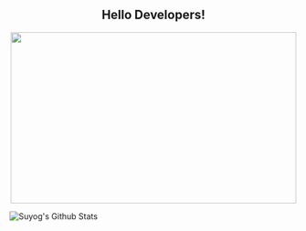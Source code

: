 

<!--
**Suyog-23/Suyog-23** is a ✨ _special_ ✨ repository because its `README.md` (this file) appears on your GitHub profile.

Here are some ideas to get you started:

- 🔭 I’m currently working on ...
- 🌱 I’m currently learning ...
- 👯 I’m looking to collaborate on ...
- 🤔 I’m looking for help with ...
- 💬 Ask me about ...
- 📫 How to reach me: ...
- 😄 Pronouns: ...
- ⚡ Fun fact: ...
-->
<!-- ![alt text](https://encrypted-tbn0.gstatic.com/images?q=tbn:ANd9GcSWH3iqL9MJ3c-19oELLutkQjnyKTtRQS2JXg&usqp=CAU) -->
<html>
  <body>
  <p>
  <h2 align="center">Hello Developers!</h4>
    
  <p align="center"><img src="https://user-images.githubusercontent.com/68846539/127871341-a228b094-045d-4081-90d0-7973f5cda59d.png" height="300" width="500"></p>
  </p>
  
  <p><img align="center" src="https://github-readme-stats.vercel.app/api?username=Suyog-23&include_all_commits=true&count_private=true&show_icons=true&line_height=20&title_color=7A7ADB&icon_color=2234AE&text_color=D3D3D3&bg_color=0,000000,130F40" alt="Suyog's Github Stats">
</p>
  
  </body>
</html>
